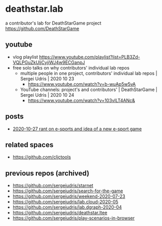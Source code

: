 # deathstar.lab
a contributor's lab for DeathStarGame project https://github.com/DeathStarGame

## youtube

- vlog playlist https://www.youtube.com/playlist?list=PLB3Zd-VQLPGuZkUljCyjiWJ4w9ECGanpJ
- free solo talks on why contributors' individual lab repos
  - multiple people in one project, contributors' individual lab repos | Sergei Udris | 2020 10 23
    - https://www.youtube.com/watch?v=b-wuAp5w5vA
  - YouTube channels: project's and contributors' | DeathStarGame | Sergei Udris | 2020 10 24
    - https://www.youtube.com/watch?v=103vlLT4ANc&

## posts

  - [2020-10-27 rant on e-sports and idea of a new e-sport game](https://github.com/sergeiudris/deathstar.lab/blob/4ebb0cfdef97ca52f6ee5101022ad42cc8e000c2/posts/2020-10-27-idea-of-a-new-esport-game.md)

## related spaces

- https://github.com/cljctools

## previous repos (archived)

- https://github.com/sergeiudris/starnet
- https://github.com/sergeiudris/search-for-the-game
- https://github.com/sergeiudris/weekend-2020-07-23
- https://github.com/sergeiudris/lab.cloud-2020-05
- https://github.com/sergeiudris/lab.dgraph-2020-04
- https://github.com/sergeiudris/deathstar.ltee
- https://github.com/sergeiudris/play-scenarios-in-browser


    